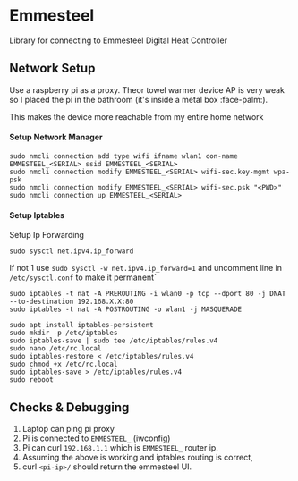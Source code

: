 # Emmesteel

Library for connecting to Emmesteel Digital Heat Controller

## Network Setup

Use a raspberry pi as a proxy. Theor towel warmer device AP is very weak so I placed the pi in the bathroom (it's inside a metal box :face-palm:).

This makes the device more reachable from my entire home network

#### Setup Network Manager
```
sudo nmcli connection add type wifi ifname wlan1 con-name EMMESTEEL_<SERIAL> ssid EMMESTEEL_<SERIAL>
sudo nmcli connection modify EMMESTEEL_<SERIAL> wifi-sec.key-mgmt wpa-psk
sudo nmcli connection modify EMMESTEEL_<SERIAL> wifi-sec.psk "<PWD>"
sudo nmcli connection up EMMESTEEL_<SERIAL>
```

#### Setup Iptables

Setup Ip Forwarding
```
sudo sysctl net.ipv4.ip_forward
```
If not 1 use `sudo sysctl -w net.ipv4.ip_forward=1` and uncomment line in `/etc/sysctl.conf` to make it permanent`

```
sudo iptables -t nat -A PREROUTING -i wlan0 -p tcp --dport 80 -j DNAT --to-destination 192.168.X.X:80
sudo iptables -t nat -A POSTROUTING -o wlan1 -j MASQUERADE

sudo apt install iptables-persistent
sudo mkdir -p /etc/iptables
sudo iptables-save | sudo tee /etc/iptables/rules.v4
sudo nano /etc/rc.local
sudo iptables-restore < /etc/iptables/rules.v4
sudo chmod +x /etc/rc.local
sudo iptables-save > /etc/iptables/rules.v4
sudo reboot
```


## Checks & Debugging
1. Laptop can ping pi proxy
2. Pi is connected to `EMMESTEEL_` (iwconfig)
3. Pi can curl `192.168.1.1` which is `EMMESTEEL_` router ip.
4. Assuming the above is working and iptables routing is correct,
5. curl `<pi-ip>/` should return the emmesteel UI.
